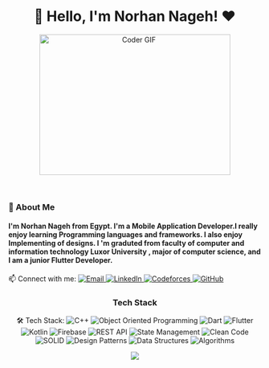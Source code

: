 <h1 align="center">🚀 Hello, I'm Norhan Nageh! ♥</h1>
<p align="center">
  <img src="https://media.giphy.com/media/SWoSkN6DxTszqIKEqv/giphy.gif" alt="Coder GIF" width="380" height="280">
</p>
<br/>
<p align="center">
<h3>🚀 About Me</h3> 
<h4> I'm Norhan Nageh from Egypt. I'm a Mobile Application Developer.I really enjoy learning Programming languages and frameworks.  I also enjoy Implementing of designs. I 'm graduted from faculty of computer and information technology Luxor University , major of computer science, and I am a junior Flutter Developer. </h4>


  📫 Connect with me: 
  <a href="mailto:norhannageh47@gmail.com">
    <img alt="Email" src="https://img.shields.io/badge/Email-D14836?style=flat-square&logo=gmail&logoColor=white" />
  </a>
  <a href="https://www.linkedin.com/in/norhan-nageh-534910238">
    <img alt="LinkedIn" src="https://img.shields.io/badge/LinkedIn-0077B5?style=flat-square&logo=linkedin&logoColor=white" />
  </a>
  <a href="https://codeforces.com/profile/_N03ra_">
    <img alt="Codeforces" src="https://img.shields.io/badge/Codeforces-1F8ACB?style=flat-square&logo=codeforces&logoColor=white" />
  </a>
  <a href="https://github.com/Norhannageh123">
    <img alt="GitHub" src="https://img.shields.io/badge/GitHub-181717?style=flat-square&logo=github&logoColor=white" />
  </a>
</p>
<h3 align="center">Tech Stack</h3>
<p align="center">
  🛠 Tech Stack:
  <img alt="C++" src="https://img.shields.io/badge/C++-00599C?style=flat-square&logo=c%2B%2B&logoColor=white" />
  <img alt="Object Oriented Programming" src="https://img.shields.io/badge/Object%20Oriented%20Programming-EE4C2C?style=flat-square&logo=c%2B%2B&logoColor=white" />
  <img alt="Dart" src="https://img.shields.io/badge/Dart-00BFFF?style=flat-square&logo=dart&logoColor=white" />
  <img alt="Flutter" src="https://img.shields.io/badge/Flutter-02569B?style=flat-square&logo=flutter&logoColor=white" />
  <img alt="Kotlin" src="https://img.shields.io/badge/Kotlin-7F52B2?style=flat-square&logo=kotlin&logoColor=white" />
  <img alt="Firebase" src="https://img.shields.io/badge/Firebase-FFCA28?style=flat-square&logo=firebase&logoColor=white" />
  <img alt="REST API" src="https://img.shields.io/badge/REST%20API-2B7BB9?style=flat-square&logo=api&logoColor=white" />
  <img alt="State Management" src="https://img.shields.io/badge/State%20Management-FF6F61?style=flat-square&logo=state-management&logoColor=white" />
  <img alt="Clean Code" src="https://img.shields.io/badge/Clean%20Code-23CBA7?style=flat-square&logo=clean-code&logoColor=white" />
  <img alt="SOLID" src="https://img.shields.io/badge/SOLID-FF6F61?style=flat-square&logo=solid&logoColor=white" />
  <img alt="Design Patterns" src="https://img.shields.io/badge/Design%20Patterns-FF6347?style=flat-square&logo=design-patterns&logoColor=white" />
  <img alt="Data Structures" src="https://img.shields.io/badge/Data%20Structures-FF6B6B?style=flat-square&logo=treehouse&logoColor=white" />
  <img alt="Algorithms" src="https://img.shields.io/badge/Algorithms-0081CB?style=flat-square&logo=code&logoColor=white" />

</p>
<p align="center">
  <img src="https://readme-typing-svg.demolab.com/?lines=Hello%2C+I'm+Norhan+Nageh!;I'm+a+software+engineer;Welcome+to+my+profile!" style="color:mix" />
</p>



